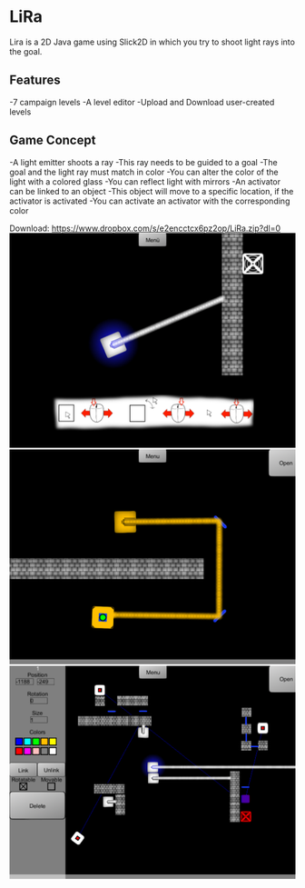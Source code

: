 # LiRa
Lira is a 2D Java game using Slick2D in which you try to shoot light rays into the goal.  
## Features
-7 campaign levels
-A level editor
-Upload and Download user-created levels
## Game Concept
-A light emitter shoots a ray
-This ray needs to be guided to a goal
-The goal and the light ray must match in color
-You can alter the color of the light with a colored glass
-You can reflect light with mirrors
-An activator can be linked to an object
-This object will move to a specific location, if the activator is activated
-You can activate an activator with the corresponding color

Download: https://www.dropbox.com/s/e2encctcx6pz2op/LiRa.zip?dl=0  
![](Pictures/Example.png?raw=true)  
![](Pictures/Example3.png?raw=true)  
![](Pictures/Leveleditor.png?raw=true)  
